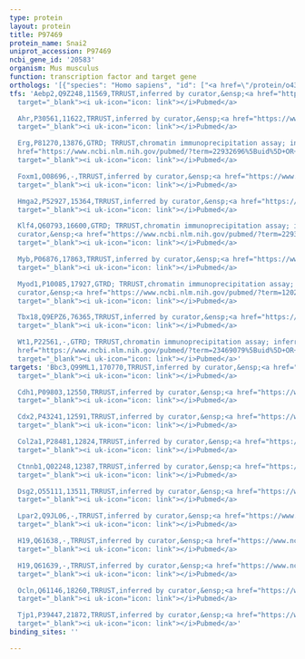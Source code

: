 ```yaml
---
type: protein
layout: protein
title: P97469
protein_name: Snai2
uniprot_accession: P97469
ncbi_gene_id: '20583'
organism: Mus musculus
function: transcription factor and target gene
orthologs: '[{"species": "Homo sapiens", "id": ["<a href=\"/protein/o43623\">O43623</a>"]}, {"species": "Rattus norvegicus", "id": ["O08954"]}]'
tfs: 'Aebp2,Q9Z248,11569,TRRUST,inferred by curator,&ensp;<a href="https://www.ncbi.nlm.nih.gov/pubmed/?term=25451679%5Buid%5D+OR+29087512%5Buid%5D"
  target="_blank"><i uk-icon="icon: link"></i>Pubmed</a>

  Ahr,P30561,11622,TRRUST,inferred by curator,&ensp;<a href="https://www.ncbi.nlm.nih.gov/pubmed/?term=16952353%5Buid%5D+OR+29087512%5Buid%5D"
  target="_blank"><i uk-icon="icon: link"></i>Pubmed</a>

  Erg,P81270,13876,GTRD; TRRUST,chromatin immunoprecipitation assay; inferred by curator,&ensp;<a
  href="https://www.ncbi.nlm.nih.gov/pubmed/?term=22932696%5Buid%5D+OR+27924024%5Buid%5D+OR+29087512%5Buid%5D"
  target="_blank"><i uk-icon="icon: link"></i>Pubmed</a>

  Foxm1,O08696,-,TRRUST,inferred by curator,&ensp;<a href="https://www.ncbi.nlm.nih.gov/pubmed/?term=23856032%5Buid%5D+OR+29087512%5Buid%5D"
  target="_blank"><i uk-icon="icon: link"></i>Pubmed</a>

  Hmga2,P52927,15364,TRRUST,inferred by curator,&ensp;<a href="https://www.ncbi.nlm.nih.gov/pubmed/?term=19288218%5Buid%5D+OR+29087512%5Buid%5D"
  target="_blank"><i uk-icon="icon: link"></i>Pubmed</a>

  Klf4,Q60793,16600,GTRD; TRRUST,chromatin immunoprecipitation assay; inferred by
  curator,&ensp;<a href="https://www.ncbi.nlm.nih.gov/pubmed/?term=22937066%5Buid%5D+OR+27924024%5Buid%5D+OR+29087512%5Buid%5D"
  target="_blank"><i uk-icon="icon: link"></i>Pubmed</a>

  Myb,P06876,17863,TRRUST,inferred by curator,&ensp;<a href="https://www.ncbi.nlm.nih.gov/pubmed/?term=20622260%5Buid%5D+OR+29087512%5Buid%5D"
  target="_blank"><i uk-icon="icon: link"></i>Pubmed</a>

  Myod1,P10085,17927,GTRD; TRRUST,chromatin immunoprecipitation assay; inferred by
  curator,&ensp;<a href="https://www.ncbi.nlm.nih.gov/pubmed/?term=12023284%5Buid%5D+OR+27924024%5Buid%5D+OR+29087512%5Buid%5D"
  target="_blank"><i uk-icon="icon: link"></i>Pubmed</a>

  Tbx18,Q9EPZ6,76365,TRRUST,inferred by curator,&ensp;<a href="https://www.ncbi.nlm.nih.gov/pubmed/?term=23469079%5Buid%5D+OR+29087512%5Buid%5D"
  target="_blank"><i uk-icon="icon: link"></i>Pubmed</a>

  Wt1,P22561,-,GTRD; TRRUST,chromatin immunoprecipitation assay; inferred by curator,&ensp;<a
  href="https://www.ncbi.nlm.nih.gov/pubmed/?term=23469079%5Buid%5D+OR+27924024%5Buid%5D+OR+29087512%5Buid%5D"
  target="_blank"><i uk-icon="icon: link"></i>Pubmed</a>'
targets: 'Bbc3,Q99ML1,170770,TRRUST,inferred by curator,&ensp;<a href="https://www.ncbi.nlm.nih.gov/pubmed/?term=21339993%5Buid%5D+OR+24998847%5Buid%5D+OR+29087512%5Buid%5D"
  target="_blank"><i uk-icon="icon: link"></i>Pubmed</a>

  Cdh1,P09803,12550,TRRUST,inferred by curator,&ensp;<a href="https://www.ncbi.nlm.nih.gov/pubmed/?term=15790452%5Buid%5D+OR+17655524%5Buid%5D+OR+18794357%5Buid%5D+OR+19288218%5Buid%5D+OR+19448627%5Buid%5D+OR+21470622%5Buid%5D+OR+29087512%5Buid%5D"
  target="_blank"><i uk-icon="icon: link"></i>Pubmed</a>

  Cdx2,P43241,12591,TRRUST,inferred by curator,&ensp;<a href="https://www.ncbi.nlm.nih.gov/pubmed/?term=17599044%5Buid%5D+OR+29087512%5Buid%5D"
  target="_blank"><i uk-icon="icon: link"></i>Pubmed</a>

  Col2a1,P28481,12824,TRRUST,inferred by curator,&ensp;<a href="https://www.ncbi.nlm.nih.gov/pubmed/?term=12917416%5Buid%5D+OR+29087512%5Buid%5D"
  target="_blank"><i uk-icon="icon: link"></i>Pubmed</a>

  Ctnnb1,Q02248,12387,TRRUST,inferred by curator,&ensp;<a href="https://www.ncbi.nlm.nih.gov/pubmed/?term=15790452%5Buid%5D+OR+29087512%5Buid%5D"
  target="_blank"><i uk-icon="icon: link"></i>Pubmed</a>

  Dsg2,O55111,13511,TRRUST,inferred by curator,&ensp;<a href="https://www.ncbi.nlm.nih.gov/pubmed/?term=15790452%5Buid%5D+OR+29087512%5Buid%5D"
  target="_blank"><i uk-icon="icon: link"></i>Pubmed</a>

  Lpar2,Q9JL06,-,TRRUST,inferred by curator,&ensp;<a href="https://www.ncbi.nlm.nih.gov/pubmed/?term=17671192%5Buid%5D+OR+29087512%5Buid%5D"
  target="_blank"><i uk-icon="icon: link"></i>Pubmed</a>

  H19,Q61638,-,TRRUST,inferred by curator,&ensp;<a href="https://www.ncbi.nlm.nih.gov/pubmed/?term=24703882%5Buid%5D+OR+29087512%5Buid%5D"
  target="_blank"><i uk-icon="icon: link"></i>Pubmed</a>

  H19,Q61639,-,TRRUST,inferred by curator,&ensp;<a href="https://www.ncbi.nlm.nih.gov/pubmed/?term=24703882%5Buid%5D+OR+29087512%5Buid%5D"
  target="_blank"><i uk-icon="icon: link"></i>Pubmed</a>

  Ocln,Q61146,18260,TRRUST,inferred by curator,&ensp;<a href="https://www.ncbi.nlm.nih.gov/pubmed/?term=15790452%5Buid%5D+OR+29087512%5Buid%5D"
  target="_blank"><i uk-icon="icon: link"></i>Pubmed</a>

  Tjp1,P39447,21872,TRRUST,inferred by curator,&ensp;<a href="https://www.ncbi.nlm.nih.gov/pubmed/?term=15790452%5Buid%5D+OR+29087512%5Buid%5D"
  target="_blank"><i uk-icon="icon: link"></i>Pubmed</a>'
binding_sites: ''

---
```

